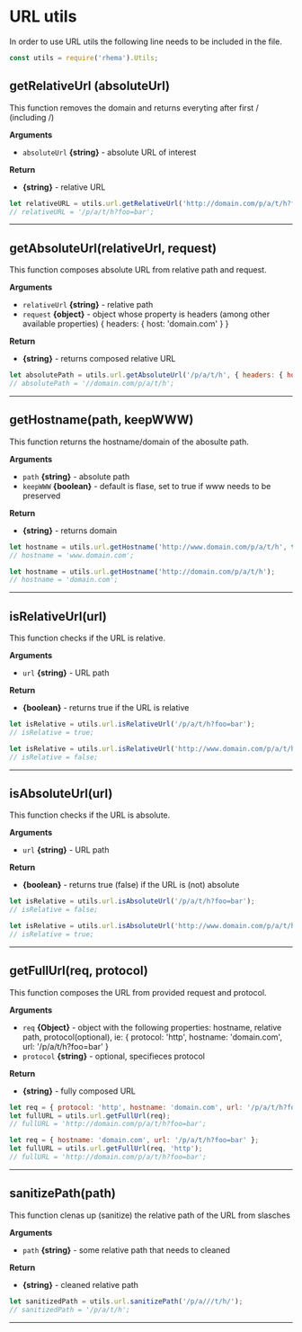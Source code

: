 # URL utils
In order to use URL utils the following line needs to be included in the file.
```js
const utils = require('rhema').Utils;
```

## getRelativeUrl (absoluteUrl)
This function removes the domain and returns everyting after first / (including /)

**Arguments**
- `absoluteUrl` **{string}** - absolute URL of interest

**Return**
- **{string}** - relative URL

```js
let relativeURL = utils.url.getRelativeUrl('http://domain.com/p/a/t/h?foo=bar')
// relativeURL = '/p/a/t/h?foo=bar';
```

---

## getAbsoluteUrl(relativeUrl, request)

This function composes absolute URL from relative path and request.

**Arguments**
- `relativeUrl` **{string}** - relative path
- `request` **{object}** - object whose property is headers (among other available properties) { headers: { host: 'domain.com' } }

**Return**
- **{string}** - returns composed relative URL

```js
let absolutePath = utils.url.getAbsoluteUrl('/p/a/t/h', { headers: { host: 'domain.com' } })
// absolutePath = '//domain.com/p/a/t/h';
```

---

## getHostname(path, keepWWW)

This function returns the hostname/domain of the abosulte path.

**Arguments**
- `path` **{string}** - absolute path
- `keepWWW` **{boolean}** - default is flase, set to true if www needs to be preserved

**Return**
- **{string}** - returns domain

```js
let hostname = utils.url.getHostname('http://www.domain.com/p/a/t/h', true);
// hostname = 'www.domain.com';
```

```js
let hostname = utils.url.getHostname('http://domain.com/p/a/t/h');
// hostname = 'domain.com';
```

---

## isRelativeUrl(url)

This function checks if the URL is relative.

**Arguments**
- `url` **{string}** - URL path

**Return**
- **{boolean}** - returns true if the URL is relative

```js
let isRelative = utils.url.isRelativeUrl('/p/a/t/h?foo=bar');
// isRelative = true;
```

```js
let isRelative = utils.url.isRelativeUrl('http://www.domain.com/p/a/t/h');
// isRelative = false;
```

---

## isAbsoluteUrl(url)

This function checks if the URL is absolute.

**Arguments**
- `url` **{string}** - URL path

**Return**
- **{boolean}** - returns true (false) if the URL is (not) absolute

```js
let isRelative = utils.url.isAbsoluteUrl('/p/a/t/h?foo=bar');
// isRelative = false;
```

```js
let isRelative = utils.url.isAbsoluteUrl('http://www.domain.com/p/a/t/h');
// isRelative = true;
```

---

## getFullUrl(req, protocol)

This function composes the URL from provided request and protocol.

**Arguments**
- `req` **{Object}** - object with the following properties: hostname, relative path, protocol(optional), ie: { protocol: 'http', hostname: 'domain.com', url: '/p/a/t/h?foo=bar' }
- `protocol` **{string}** - optional, specifieces protocol

**Return**
- **{string}** - fully composed URL

```js
let req = { protocol: 'http', hostname: 'domain.com', url: '/p/a/t/h?foo=bar' };
let fullURL = utils.url.getFullUrl(req);
// fullURL = 'http://domain.com/p/a/t/h?foo=bar';
```

```js
let req = { hostname: 'domain.com', url: '/p/a/t/h?foo=bar' };
let fullURL = utils.url.getFullUrl(req, 'http');
// fullURL = 'http://domain.com/p/a/t/h?foo=bar';
```

---

## sanitizePath(path)

This function clenas up (sanitize) the relative path of the URL from slasches 

**Arguments**
- `path` **{string}** - some relative path that needs to cleaned 

**Return**
- **{string}** - cleaned relative path

```js
let sanitizedPath = utils.url.sanitizePath('/p/a///t/h/');
// sanitizedPath = '/p/a/t/h';
```

---